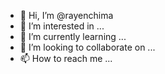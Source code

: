 - 👋 Hi, I’m @rayenchima
- 👀 I’m interested in ...
- 🌱 I’m currently learning ...
- 💞️ I’m looking to collaborate on ...
- 📫 How to reach me ...

<!---
rayenchima/rayenchima is a ✨ special ✨ repository because its `README.md` (this file) appears on your GitHub profile.
You can click the Preview link to take a look at your changes
hack Facebook account
